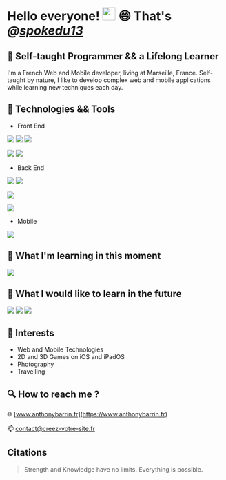 # Hello everyone! <img src="https://raw.githubusercontent.com/MartinHeinz/MartinHeinz/master/wave.gif" width="30px" height="30px"> 😄 That's ***@[spokedu13](https://spokedu13.github.io/)***

## :seedling: Self-taught Programmer && a Lifelong Learner

I'm a French Web and Mobile developer, living at Marseille, France. Self-taught by nature, I like to develop complex web and mobile applications while learning new techniques each day.

## :wrench: Technologies && Tools

- Front End

![](https://img.shields.io/badge/.-html-%23E34F26?style=for-the-badge&logo=html5) ![](https://img.shields.io/badge/.-css3-%231572B6?style=for-the-badge&logo=css3) ![](https://img.shields.io/badge/.-javascript-%23F7DF1E?style=for-the-badge&logo=javascript)

![](https://img.shields.io/badge/.-jQuery-%230769AD?style=for-the-badge&logo=jquery) ![](https://img.shields.io/badge/.-bootstrap-%237952B3?style=for-the-badge&logo=bootstrap) 

- Back End

![](https://img.shields.io/badge/.-Php-%23777BB4?style=for-the-badge&logo=php) ![](https://img.shields.io/badge/.-MySQL-%234479A1?style=for-the-badge&logo=mysql)

![](https://img.shields.io/badge/.-symfony-%23000000?style=for-the-badge&logo=symfony) 

![](https://img.shields.io/badge/.-Firebase-%23FFCA28?style=for-the-badge&logo=firebase)

- Mobile

![](https://img.shields.io/badge/.-swift-%23FA7343?style=for-the-badge&logo=swift)

## :book: What I'm learning in this moment

![](https://img.shields.io/badge/.-vuejs-%237F52FF?style=for-the-badge&logo=vuejs)

## :dart: What I would like to learn in the future

![](https://img.shields.io/badge/.-kotlin-%237F52FF?style=for-the-badge&logo=kotlin)
![](https://img.shields.io/badge/.-flutter-%237F52FF?style=for-the-badge&logo=flutter)
![](https://img.shields.io/badge/.-dart-%237F52FF?style=for-the-badge&logo=dart)

## :eyes: Interests

- Web and Mobile Technologies 
- 2D and 3D Games on iOS and iPadOS
- Photography
- Travelling

## :mag: How to reach me ?

:globe_with_meridians: [www.anthonybarrin.fr](https://www.anthonybarrin.fr)

:mailbox: contact@creez-votre-site.fr

## Citations 

> Strength and Knowledge have no limits.
> Everything is possible.
